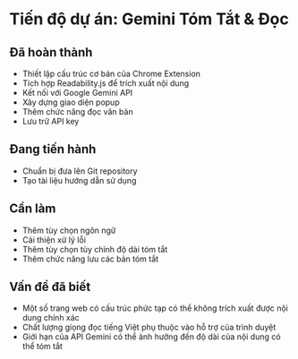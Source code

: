 # Tiến độ dự án: Gemini Tóm Tắt & Đọc

## Đã hoàn thành
- Thiết lập cấu trúc cơ bản của Chrome Extension
- Tích hợp Readability.js để trích xuất nội dung
- Kết nối với Google Gemini API
- Xây dựng giao diện popup
- Thêm chức năng đọc văn bản
- Lưu trữ API key

## Đang tiến hành
- Chuẩn bị đưa lên Git repository
- Tạo tài liệu hướng dẫn sử dụng

## Cần làm
- Thêm tùy chọn ngôn ngữ
- Cải thiện xử lý lỗi
- Thêm tùy chọn tùy chỉnh độ dài tóm tắt
- Thêm chức năng lưu các bản tóm tắt

## Vấn đề đã biết
- Một số trang web có cấu trúc phức tạp có thể không trích xuất được nội dung chính xác
- Chất lượng giọng đọc tiếng Việt phụ thuộc vào hỗ trợ của trình duyệt
- Giới hạn của API Gemini có thể ảnh hưởng đến độ dài của nội dung có thể tóm tắt